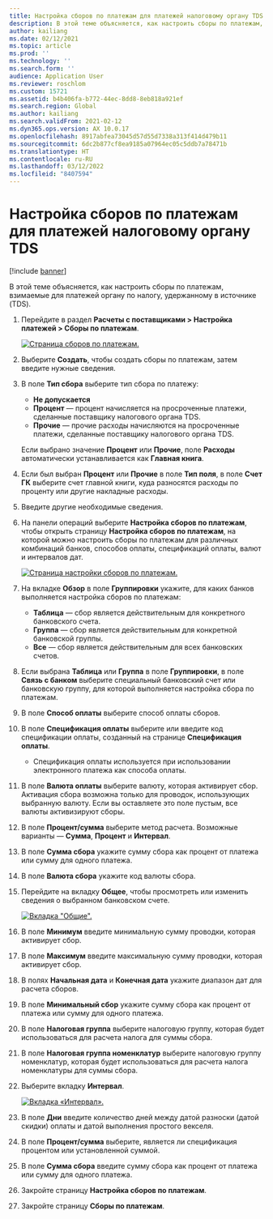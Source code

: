 ```yaml
---
title: Настройка сборов по платежам для платежей налоговому органу TDS
description: В этой теме объясняется, как настроить сборы по платежам, взимаемые для платежей органу по налогу, удержанному в источнике (TDS).
author: kailiang
ms.date: 02/12/2021
ms.topic: article
ms.prod: ''
ms.technology: ''
ms.search.form: ''
audience: Application User
ms.reviewer: roschlom
ms.custom: 15721
ms.assetid: b4b406fa-b772-44ec-8dd8-8eb818a921ef
ms.search.region: Global
ms.author: kailiang
ms.search.validFrom: 2021-02-12
ms.dyn365.ops.version: AX 10.0.17
ms.openlocfilehash: 8917abfea73045d57d55d7338a313f414d479b11
ms.sourcegitcommit: 6dc2b877cf8ea9185a07964ec05c5ddb7a78471b
ms.translationtype: HT
ms.contentlocale: ru-RU
ms.lasthandoff: 03/12/2022
ms.locfileid: "8407594"
---
```

# <a name="set-up-payment-fees-for-tds-authority-payments"></a>Настройка сборов по платежам для платежей налоговому органу TDS

[!include [banner](../includes/banner.md)]

В этой теме объясняется, как настроить сборы по платежам, взимаемые для платежей органу по налогу, удержанному в источнике (TDS).

1. Перейдите в раздел **Расчеты с поставщиками \> Настройка платежей \> Сборы по платежам**.

    [![Страница сборов по платежам.](./media/apac-ind-TDS-28.png)](./media/apac-ind-TDS-28.png)

2. Выберите **Создать**, чтобы создать сборы по платежам, затем введите нужные сведения.
3. В поле **Тип сбора** выберите тип сбора по платежу:

    - **Не допускается**
    - **Процент** — процент начисляется на просроченные платежи, сделанные поставщику налогового органа TDS.
    - **Прочие** — прочие расходы начисляются на просроченные платежи, сделанные поставщику налогового органа TDS.

    Если выбрано значение **Процент** или **Прочие**, поле **Расходы** автоматически устанавливается как **Главная книга**.

4. Если был выбран **Процент** или **Прочие** в поле **Тип поля**, в поле **Счет ГК** выберите счет главной книги, куда разносятся расходы по проценту или другие накладные расходы.
5. Введите другие необходимые сведения.
6. На панели операций выберите **Настройка сборов по платежам**, чтобы открыть страницу **Настройка сборов по платежам**, на которой можно настроить сборы по платежам для различных комбинаций банков, способов оплаты, спецификаций оплаты, валют и интервалов дат.

    [![Страница настройки сборов по платежам.](./media/apac-ind-TDS-21.png)](./media/apac-ind-TDS-21.png)

7. На вкладке **Обзор** в поле **Группировки** укажите, для каких банков выполняется настройка сборов по платежам:

    - **Таблица** — сбор является действительным для конкретного банковского счета.
    - **Группа** — сбор является действительным для конкретной банковской группы.
    - **Все** — сбор является действительным для всех банковских счетов.

8. Если выбрана **Таблица** или **Группа** в поле **Группировки**, в поле **Связь с банком** выберите специальный банковский счет или банковскую группу, для которой выполняется настройка сбора по платежам.
9. В поле **Способ оплаты** выберите способ оплаты сборов.
10. В поле **Спецификация оплаты** выберите или введите код спецификации оплаты, созданный на странице **Спецификация оплаты**.
    - Спецификация оплаты используется при использовании электронного платежа как способа оплаты.
12. В поле **Валюта оплаты** выберите валюту, которая активирует сбор. Активация сбора возможна только для проводок, использующих выбранную валюту. Если вы оставляете это поле пустым, все валюты активизируют сборы.
13. В поле **Процент/сумма** выберите метод расчета. Возможные варианты — **Сумма**, **Процент** и **Интервал**.
14. В поле **Сумма сбора** укажите сумму сбора как процент от платежа или сумму для одного платежа.
15. В поле **Валюта сбора** укажите код валюты сбора.
16. Перейдите на вкладку **Общее**, чтобы просмотреть или изменить сведения о выбранном банковском счете.

    [![Вкладка "Общие".](./media/apac-ind-TDS-22.png)](./media/apac-ind-TDS-22.png)

16. В поле **Минимум** введите минимальную сумму проводки, которая активирует сбор.
17. В поле **Максимум** введите максимальную сумму проводки, которая активирует сбор.
18. В полях **Начальная дата** и **Конечная дата** укажите диапазон дат для расчета сборов.
19. В поле **Минимальный сбор** укажите сумму сбора как процент от платежа или сумму для одного платежа.
20. В поле **Налоговая группа** выберите налоговую группу, которая будет использоваться для расчета налога для суммы сбора.
21. В поле **Налоговая группа номенклатур** выберите налоговую группу номенклатур, которая будет использоваться для расчета налога номенклатуры для суммы сбора.
22. Выберите вкладку **Интервал**. 

    [![Вкладка «Интервал».](./media/apac-ind-TDS-23.png)](./media/apac-ind-TDS-23.png)

23. В поле **Дни** введите количество дней между датой разноски (датой скидки) оплаты и датой выполнения простого векселя.
24. В поле **Процент/сумма** выберите, является ли спецификация процентом или установленной суммой.
25. В поле **Сумма сбора** введите сумму сбора как процент от платежа или сумму для одного платежа.
26. Закройте страницу **Настройка сборов по платежам**.
27. Закройте страницу **Сборы по платежам**.
